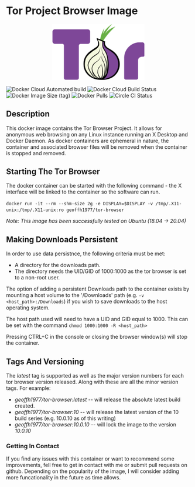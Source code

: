 # Tor Project Browser Image #

<p align="center">
<img src="https://github.com/geoffh1977/docker-tor-browser/raw/master/.github/images/tor_logo.png" width="50%" height="50%" text-align="center">
</p>

![Docker Cloud Automated build](https://img.shields.io/docker/cloud/automated/geoffh1977/tor-browser?style=plastic) ![Docker Cloud Build Status](https://img.shields.io/docker/cloud/build/geoffh1977/tor-browser?style=plastic) ![Docker Image Size (tag)](https://img.shields.io/docker/image-size/geoffh1977/tor-browser/latest?style=plastic) ![Docker Pulls](https://img.shields.io/docker/pulls/geoffh1977/tor-browser?style=plastic) ![Circle CI Status](https://img.shields.io/circleci/build/github/geoffh1977/docker-tor-browser/master?label=cirecleci&style=plastic&token=29ad39274db889dc198cfebe664f65068191be10)

## Description ##
This docker image contains the Tor Browser Project. It allows for anonymous web browsing on any Linux instance running an X Desktop and Docker Daemon. As docker containers are ephemeral in nature, the container and associated browser files will be removed when the container is stopped and removed.

## Starting The Tor Browser ##
The docker container can be started with the following command - the X interface will be linked to the container so the software can run.

`docker run -it --rm --shm-size 2g -e DISPLAY=$DISPLAY -v /tmp/.X11-unix:/tmp/.X11-unix:ro geoffh1977/tor-browser`

_Note: This image has been successfully tested on Ubuntu (18.04 -> 20.04)_

## Making Downloads Persistent ##
In order to use data persistnce, the following criteria must be met:

* A directory for the downloads path.
* The directory needs the UID/GID of 1000:1000 as the tor browser is set to a non-root user.

The option of adding a persistent Downloads path to the container exists by mounting a host volume to the '/Downloads' path (e.g. `-v <host_path>:/Downloads`) if you wish to save downloads to the host operating system.

The host path used will need to have a UID and GID equal to 1000. This can be set with the command `chmod 1000:1000 -R <host_path>`

Pressing CTRL+C in the console or closing the browser window(s) will stop the container.

## Tags And Versioning ###

The _latest_ tag is supported as well as the major version numbers for each tor browser version released. Along with these are all the minor version tags. For example:

* *geoffh1977/tor-browser:latest* -- will release the absolute latest build created.
* *geoffh1977/tor-browser:10* -- will release the latest version of the 10 build series (e.g. 10.0.10 as of this writing)
* *geoffh1977/tor-browser:10.0.10* -- will lock the image to the version _10.0.10_

### Getting In Contact ###
If you find any issues with this container or want to recommend some improvements, fell free to get in contact with me or submit pull requests on github. Depending on the popularity of the image, I will consider adding more funcationality in the future as time allows.
